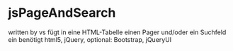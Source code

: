 # jsPageAndSearch
written by vs
fügt in eine HTML-Tabelle einen Pager und/oder ein Suchfeld ein
benötigt html5, jQuery, optional: Bootstrap, jQueryUI
